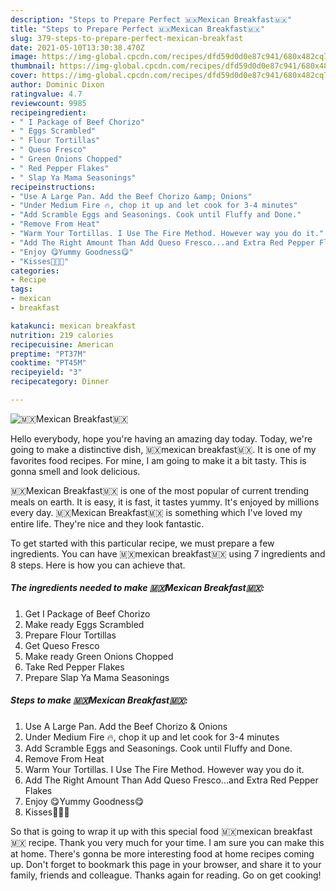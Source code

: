```yaml
---
description: "Steps to Prepare Perfect 🇲🇽Mexican Breakfast🇲🇽"
title: "Steps to Prepare Perfect 🇲🇽Mexican Breakfast🇲🇽"
slug: 379-steps-to-prepare-perfect-mexican-breakfast
date: 2021-05-10T13:30:38.470Z
image: https://img-global.cpcdn.com/recipes/dfd59d0d0e87c941/680x482cq70/mexican-breakfast-recipe-main-photo.jpg
thumbnail: https://img-global.cpcdn.com/recipes/dfd59d0d0e87c941/680x482cq70/mexican-breakfast-recipe-main-photo.jpg
cover: https://img-global.cpcdn.com/recipes/dfd59d0d0e87c941/680x482cq70/mexican-breakfast-recipe-main-photo.jpg
author: Dominic Dixon
ratingvalue: 4.7
reviewcount: 9985
recipeingredient:
- " I Package of Beef Chorizo"
- " Eggs Scrambled"
- " Flour Tortillas"
- " Queso Fresco"
- " Green Onions Chopped"
- " Red Pepper Flakes"
- " Slap Ya Mama Seasonings"
recipeinstructions:
- "Use A Large Pan. Add the Beef Chorizo &amp; Onions"
- "Under Medium Fire 🔥, chop it up and let cook for 3-4 minutes"
- "Add Scramble Eggs and Seasonings. Cook until Fluffy and Done."
- "Remove From Heat"
- "Warm Your Tortillas. I Use The Fire Method. However way you do it."
- "Add The Right Amount Than Add Queso Fresco...and Extra Red Pepper Flakes"
- "Enjoy 😋Yummy Goodness😋"
- "Kisses💋💋💋"
categories:
- Recipe
tags:
- mexican
- breakfast

katakunci: mexican breakfast 
nutrition: 219 calories
recipecuisine: American
preptime: "PT37M"
cooktime: "PT45M"
recipeyield: "3"
recipecategory: Dinner

---
```



![🇲🇽Mexican Breakfast🇲🇽](https://img-global.cpcdn.com/recipes/dfd59d0d0e87c941/680x482cq70/mexican-breakfast-recipe-main-photo.jpg)

Hello everybody, hope you're having an amazing day today. Today, we're going to make a distinctive dish, 🇲🇽mexican breakfast🇲🇽. It is one of my favorites food recipes. For mine, I am going to make it a bit tasty. This is gonna smell and look delicious.

🇲🇽Mexican Breakfast🇲🇽 is one of the most popular of current trending meals on earth. It is easy, it is fast, it tastes yummy. It's enjoyed by millions every day. 🇲🇽Mexican Breakfast🇲🇽 is something which I've loved my entire life. They're nice and they look fantastic.




To get started with this particular recipe, we must prepare a few ingredients. You can have 🇲🇽mexican breakfast🇲🇽 using 7 ingredients and 8 steps. Here is how you can achieve that.

<!--inarticleads1-->

##### The ingredients needed to make 🇲🇽Mexican Breakfast🇲🇽:

1. Get  I Package of Beef Chorizo
1. Make ready  Eggs Scrambled
1. Prepare  Flour Tortillas
1. Get  Queso Fresco
1. Make ready  Green Onions Chopped
1. Take  Red Pepper Flakes
1. Prepare  Slap Ya Mama Seasonings




<!--inarticleads2-->

##### Steps to make 🇲🇽Mexican Breakfast🇲🇽:

1. Use A Large Pan. Add the Beef Chorizo &amp; Onions
1. Under Medium Fire 🔥, chop it up and let cook for 3-4 minutes
1. Add Scramble Eggs and Seasonings. Cook until Fluffy and Done.
1. Remove From Heat
1. Warm Your Tortillas. I Use The Fire Method. However way you do it.
1. Add The Right Amount Than Add Queso Fresco...and Extra Red Pepper Flakes
1. Enjoy 😋Yummy Goodness😋
1. Kisses💋💋💋




So that is going to wrap it up with this special food 🇲🇽mexican breakfast🇲🇽 recipe. Thank you very much for your time. I am sure you can make this at home. There's gonna be more interesting food at home recipes coming up. Don't forget to bookmark this page in your browser, and share it to your family, friends and colleague. Thanks again for reading. Go on get cooking!
